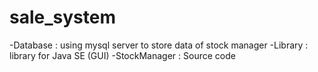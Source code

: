 # sale_system
-Database : using mysql server to store data of stock manager
-Library : library for Java SE (GUI)
-StockManager : Source code

